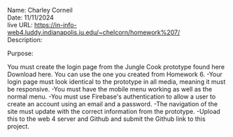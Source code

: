 Name: Charley Corneil  
Date: 11/11/2024  
live URL: https://in-info-web4.luddy.indianapolis.iu.edu/~chelcorn/homework%207/  
Description:

Purpose:

You must create the login page from the Jungle Cook prototype found here Download here. You can use the one you created from Homework 6.
-Your login page must look identical to the prototype in all media, meaning it must be responsive.
-You must have the mobile menu working as well as the normal menu.
-You must use Firebase's authentication to allow a user to create an account using an email and a password.
-The navigation of the site must update with the correct information from the prototype.
-Upload this to the web 4 server and Github and submit the Github link to this project.
